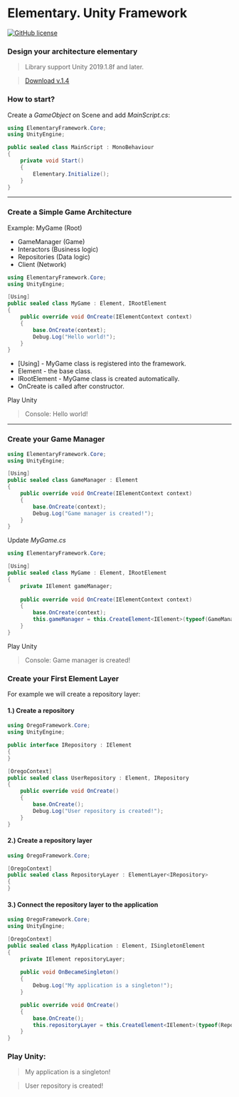 # Elementary. Unity Framework
[![GitHub license](https://img.shields.io/badge/license-Apache%20License%202.0-blue.svg?style=flat)](https://www.apache.org/licenses/LICENSE-2.0)


### Design your architecture elementary

> Library support Unity 2019.1.8f and later.

> [Download v.1.4](https://github.com/StarKRE/Elementary/releases/download/v.1.4/Elementary.unitypackage)


### How to start?
Create a _GameObject_ on Scene and add _MainScript.cs_:
```csharp
using ElementaryFramework.Core;
using UnityEngine;

public sealed class MainScript : MonoBehaviour
{
    private void Start()
    {
        Elementary.Initialize();
    }
}
```
---

### Create a Simple Game Architecture 

Example:
MyGame (Root)
- GameManager (Game)
- Interactors (Business logic)
- Repositories (Data logic)
- Client (Network)
    


```csharp
using ElementaryFramework.Core;
using UnityEngine;

[Using]
public sealed class MyGame : Element, IRootElement
{
    public override void OnCreate(IElementContext context)
    {
        base.OnCreate(context);
        Debug.Log("Hello world!");
    }
}
```
- [Using] - MyGame class is registered into the framework.
- Element - the base class.
- IRootElement - MyGame class is created automatically.
- OnCreate is called after constructor.

Play Unity
> Console:  Hello world!

---

### Create your Game Manager
```csharp
using ElementaryFramework.Core;
using UnityEngine;

[Using]
public sealed class GameManager : Element
{
    public override void OnCreate(IElementContext context)
    {
        base.OnCreate(context);
        Debug.Log("Game manager is created!");
    }
}

```
Update _MyGame.cs_
```csharp
using ElementaryFramework.Core;

[Using]
public sealed class MyGame : Element, IRootElement
{
    private IElement gameManager;
    
    public override void OnCreate(IElementContext context)
    {
        base.OnCreate(context);
        this.gameManager = this.CreateElement<IElement>(typeof(GameManager));
    }
}
```
Play Unity
> Console: Game manager is created!





















### Create your First Element Layer

For example we will create a repository layer:

#### 1.) Create a repository

```csharp
using OregoFramework.Core;
using UnityEngine;

public interface IRepository : IElement
{
}

[OregoContext]
public sealed class UserRepository : Element, IRepository
{
    public override void OnCreate()
    {
        base.OnCreate();
        Debug.Log("User repository is created!");
    }
}
```
#### 2.) Create a repository layer

```csharp
using OregoFramework.Core;

[OregoContext]
public sealed class RepositoryLayer : ElementLayer<IRepository>
{
}
```

#### 3.) Connect the repository layer to the application

```csharp
using OregoFramework.Core;
using UnityEngine;

[OregoContext]
public sealed class MyApplication : Element, ISingletonElement
{
    private IElement repositoryLayer;
    
    public void OnBecameSingleton()
    {
        Debug.Log("My application is a singleton!");
    }

    public override void OnCreate()
    {
        base.OnCreate();
        this.repositoryLayer = this.CreateElement<IElement>(typeof(RepositoryLayer));
    }
}
```

### Play Unity:
>  My application is a singleton!

>  User repository is created!
